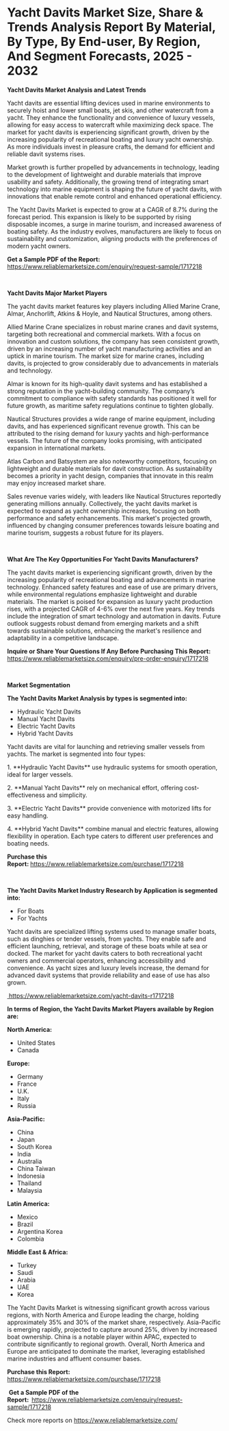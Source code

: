 <p><h1>Yacht Davits Market Size, Share & Trends Analysis Report By Material, By Type, By End-user, By Region, And Segment Forecasts, 2025 - 2032</h1></p><p><strong>Yacht Davits Market Analysis and Latest Trends</strong></p>
<p><p>Yacht davits are essential lifting devices used in marine environments to securely hoist and lower small boats, jet skis, and other watercraft from a yacht. They enhance the functionality and convenience of luxury vessels, allowing for easy access to watercraft while maximizing deck space. The market for yacht davits is experiencing significant growth, driven by the increasing popularity of recreational boating and luxury yacht ownership. As more individuals invest in pleasure crafts, the demand for efficient and reliable davit systems rises.</p><p>Market growth is further propelled by advancements in technology, leading to the development of lightweight and durable materials that improve usability and safety. Additionally, the growing trend of integrating smart technology into marine equipment is shaping the future of yacht davits, with innovations that enable remote control and enhanced operational efficiency.</p><p>The Yacht Davits Market is expected to grow at a CAGR of 8.7% during the forecast period. This expansion is likely to be supported by rising disposable incomes, a surge in marine tourism, and increased awareness of boating safety. As the industry evolves, manufacturers are likely to focus on sustainability and customization, aligning products with the preferences of modern yacht owners.</p></p>
<p><strong>Get a Sample PDF of the Report:&nbsp;</strong> <a href="https://www.reliablemarketsize.com/enquiry/request-sample/1717218?utm_campaign=2233&utm_medium=2&utm_source=Github&utm_content=ia&utm_term=18022025&utm_id=yacht-davits">https://www.reliablemarketsize.com/enquiry/request-sample/1717218</a></p>
<p>&nbsp;</p>
<p><strong>Yacht Davits Major Market Players</strong></p>
<p><p>The yacht davits market features key players including Allied Marine Crane, Almar, Anchorlift, Atkins & Hoyle, and Nautical Structures, among others. </p><p>Allied Marine Crane specializes in robust marine cranes and davit systems, targeting both recreational and commercial markets. With a focus on innovation and custom solutions, the company has seen consistent growth, driven by an increasing number of yacht manufacturing activities and an uptick in marine tourism. The market size for marine cranes, including davits, is projected to grow considerably due to advancements in materials and technology.</p><p>Almar is known for its high-quality davit systems and has established a strong reputation in the yacht-building community. The company’s commitment to compliance with safety standards has positioned it well for future growth, as maritime safety regulations continue to tighten globally.</p><p>Nautical Structures provides a wide range of marine equipment, including davits, and has experienced significant revenue growth. This can be attributed to the rising demand for luxury yachts and high-performance vessels. The future of the company looks promising, with anticipated expansion in international markets.</p><p>Atlas Carbon and Batsystem are also noteworthy competitors, focusing on lightweight and durable materials for davit construction. As sustainability becomes a priority in yacht design, companies that innovate in this realm may enjoy increased market share.</p><p>Sales revenue varies widely, with leaders like Nautical Structures reportedly generating millions annually. Collectively, the yacht davits market is expected to expand as yacht ownership increases, focusing on both performance and safety enhancements. This market's projected growth, influenced by changing consumer preferences towards leisure boating and marine tourism, suggests a robust future for its players.</p></p>
<p>&nbsp;</p>
<p><strong>What Are The Key Opportunities For Yacht Davits Manufacturers?</strong></p>
<p><p>The yacht davits market is experiencing significant growth, driven by the increasing popularity of recreational boating and advancements in marine technology. Enhanced safety features and ease of use are primary drivers, while environmental regulations emphasize lightweight and durable materials. The market is poised for expansion as luxury yacht production rises, with a projected CAGR of 4-6% over the next five years. Key trends include the integration of smart technology and automation in davits. Future outlook suggests robust demand from emerging markets and a shift towards sustainable solutions, enhancing the market's resilience and adaptability in a competitive landscape.</p></p>
<p><strong>Inquire or Share Your Questions If Any Before Purchasing This Report:</strong> <a href="https://www.reliablemarketsize.com/enquiry/pre-order-enquiry/1717218?utm_campaign=2233&utm_medium=2&utm_source=Github&utm_content=ia&utm_term=18022025&utm_id=yacht-davits">https://www.reliablemarketsize.com/enquiry/pre-order-enquiry/1717218</a></p>
<p>&nbsp;</p>
<p><strong>Market Segmentation</strong></p>
<p><strong>The Yacht Davits Market Analysis by types is segmented into:</strong></p>
<p><ul><li>Hydraulic Yacht Davits</li><li>Manual Yacht Davits</li><li>Electric Yacht Davits</li><li>Hybrid Yacht Davits</li></ul></p>
<p><p>Yacht davits are vital for launching and retrieving smaller vessels from yachts. The market is segmented into four types: </p><p>1. **Hydraulic Yacht Davits** use hydraulic systems for smooth operation, ideal for larger vessels.</p><p>2. **Manual Yacht Davits** rely on mechanical effort, offering cost-effectiveness and simplicity.</p><p>3. **Electric Yacht Davits** provide convenience with motorized lifts for easy handling.</p><p>4. **Hybrid Yacht Davits** combine manual and electric features, allowing flexibility in operation. Each type caters to different user preferences and boating needs.</p></p>
<p><strong>Purchase this Report:&nbsp;</strong><a href="https://www.reliablemarketsize.com/purchase/1717218?utm_campaign=2233&utm_medium=2&utm_source=Github&utm_content=ia&utm_term=18022025&utm_id=yacht-davits">https://www.reliablemarketsize.com/purchase/1717218</a></p>
<p>&nbsp;</p>
<p><strong>The Yacht Davits Market Industry Research by Application is segmented into:</strong></p>
<p><ul><li>For Boats</li><li>For Yachts</li></ul></p>
<p><p>Yacht davits are specialized lifting systems used to manage smaller boats, such as dinghies or tender vessels, from yachts. They enable safe and efficient launching, retrieval, and storage of these boats while at sea or docked. The market for yacht davits caters to both recreational yacht owners and commercial operators, enhancing accessibility and convenience. As yacht sizes and luxury levels increase, the demand for advanced davit systems that provide reliability and ease of use has also grown.</p></p>
<p><a href="https://www.reliablemarketsize.com/yacht-davits-r1717218?utm_campaign=2233&utm_medium=2&utm_source=Github&utm_content=ia&utm_term=18022025&utm_id=yacht-davits">&nbsp;https://www.reliablemarketsize.com/yacht-davits-r1717218</a></p>
<p><strong>In terms of Region, the Yacht Davits Market Players available by Region are:</strong></p>
<p>
    <p> <strong> North America: </strong>
        <ul>
            <li>United States</li>
            <li>Canada</li>
        </ul>
        </p> 
    <p> <strong> Europe: </strong>
        <ul>
            <li>Germany</li>
            <li>France</li>
            <li>U.K.</li>
            <li>Italy</li>
            <li>Russia</li>
        </ul>
        </p> 
    <p> <strong> Asia-Pacific: </strong>
        <ul>
            <li>China</li>
            <li>Japan</li>
            <li>South Korea</li>
            <li>India</li>
            <li>Australia</li>
            <li>China Taiwan</li>
            <li>Indonesia</li>
            <li>Thailand</li>
            <li>Malaysia</li>
        </ul>
        </p> 
    <p> <strong> Latin America: </strong>
        <ul>
            <li>Mexico</li>
            <li>Brazil</li>
            <li>Argentina Korea</li>
            <li>Colombia</li>
        </ul>
        </p> 
    <p> <strong> Middle East & Africa: </strong>
        <ul>
            <li>Turkey</li>
            <li>Saudi</li>
            <li>Arabia</li>
            <li>UAE</li>
            <li>Korea</li>
        </ul>
    </p>
    </p>
<p><p>The Yacht Davits Market is witnessing significant growth across various regions, with North America and Europe leading the charge, holding approximately 35% and 30% of the market share, respectively. Asia-Pacific is emerging rapidly, projected to capture around 25%, driven by increased boat ownership. China is a notable player within APAC, expected to contribute significantly to regional growth. Overall, North America and Europe are anticipated to dominate the market, leveraging established marine industries and affluent consumer bases.</p></p>
<p><strong>Purchase this Report: </strong><a href="https://www.reliablemarketsize.com/purchase/1717218?utm_campaign=2233&utm_medium=2&utm_source=Github&utm_content=ia&utm_term=18022025&utm_id=yacht-davits">https://www.reliablemarketsize.com/purchase/1717218</a></p>
<p>&nbsp;<strong>Get a Sample PDF of the Report:&nbsp;&nbsp;</strong><a href="https://www.reliablemarketsize.com/enquiry/request-sample/1717218?utm_campaign=2233&utm_medium=2&utm_source=Github&utm_content=ia&utm_term=18022025&utm_id=yacht-davits">https://www.reliablemarketsize.com/enquiry/request-sample/1717218</a></p>
<p><strong></strong></p>
<p>Check more reports on <a href="https://www.reliablemarketsize.com/?utm_campaign=2233&utm_medium=2&utm_source=Github&utm_content=ia&utm_term=18022025&utm_id=yacht-davits">https://www.reliablemarketsize.com/</a></p>